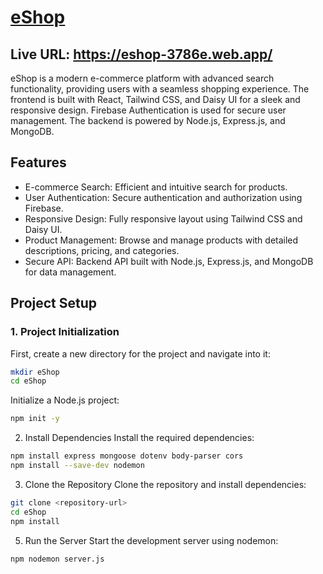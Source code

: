 # [eShop](https://eshop-3786e.web.app/)
## Live URL: https://eshop-3786e.web.app/

eShop is a modern e-commerce platform with advanced search functionality, providing users with a seamless shopping experience. The frontend is built with React, Tailwind CSS, and Daisy UI for a sleek and responsive design. Firebase Authentication is used for secure user management. The backend is powered by Node.js, Express.js, and MongoDB.

## Features

- E-commerce Search: Efficient and intuitive search for products.
- User Authentication: Secure authentication and authorization using Firebase.
- Responsive Design: Fully responsive layout using Tailwind CSS and Daisy UI.
- Product Management: Browse and manage products with detailed descriptions, pricing, and categories.
- Secure API: Backend API built with Node.js, Express.js, and MongoDB for data management.

## Project Setup

### 1. Project Initialization

First, create a new directory for the project and navigate into it:

```bash
mkdir eShop
cd eShop
```

Initialize a Node.js project:
```bash
npm init -y

```

2. Install Dependencies
Install the required dependencies:

```bash
npm install express mongoose dotenv body-parser cors
npm install --save-dev nodemon

```

3. Clone the Repository
Clone the repository and install dependencies:

```bash
git clone <repository-url>
cd eShop
npm install


```

5. Run the Server
Start the development server using nodemon:

```bash
npm nodemon server.js


```
